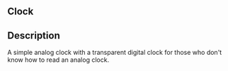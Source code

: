 ## Clock

## Description

A simple analog clock with a transparent digital clock for those who don't know how to read an analog clock.

